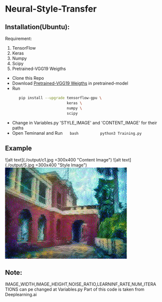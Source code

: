 # Neural-Style-Transfer


## Installation(Ubuntu):
 Requirement:
 1. TensorFlow
 2. Keras
 3. Numpy
 4. Scipy
 5. Pretrained-VGG19 Weigths
 
 * Clone this Repo
 * Download [Pretrained-VGG19 Weigths](http://www.vlfeat.org/matconvnet/models/imagenet-vgg-verydeep-19.mat) in pretrained-model
 * Run
      ```bash
         pip install --upgrade tensorflow-gpu \
                               keras \
                               numpy \
                               scipy 
      ```
 * Change in Variables.py 'STYLE_IMAGE' and 'CONTENT_IMAGE' for their paths 
 * Open Teminanal and Run
       ```bash
          python3 Training.py
       ```
## Example
![alt text](./output/c1.jpg =300x400 "Content Image")
![alt text](./output/S.jpg =300x400 "Style Image")
![alt text](./output/generated_image.jpg "Generated Image")

## Note:
   IMAGE_WIDTH,IMAGE_HEIGHT,NOISE_RATIO,LEARNINF_RATE,NUM_ITERATIONS can pe changed at Variables.py
   Part of this code is taken from Deeplearning.ai
